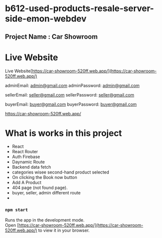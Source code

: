 ﻿# b612-used-products-resale-server-side-emon-webdev
## Project Name : Car Showroom

# Live Website

Live Website[https://car-showroom-520ff.web.app/](https://car-showroom-520ff.web.app/)


adminEmail: <admin@gmail.com>
adminPassword: <admin@gmail.com>

sellerEmail: <seller@gmail.com>
sellerPassword: <seller@gmail.com>

buyerEmail: <buyer@gmail.com>
buyerPassword: <buyer@gmail.com>

https://car-showroom-520ff.web.app/

# What is works in this project

- React
- React Router
- Auth Firebase
- Daynamic Route
- Backend data fetch
- categories wisee second-hand product selected
- On clicking the Book now button
- Add A Product
- 404 page (not found page).
- buyer, seller, admin different route
- 

### `npm start`

Runs the app in the development mode.\
Open [https://car-showroom-520ff.web.app/](https://car-showroom-520ff.web.app/) to view it in your browser.

